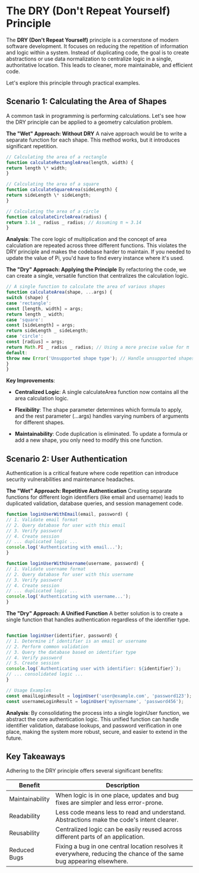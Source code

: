 # The DRY (Don't Repeat Yourself) Principle

The **DRY (Don't Repeat Yourself)** principle is a cornerstone of modern software development. It focuses on reducing the repetition of information and logic within a system. Instead of duplicating code, the goal is to create abstractions or use data normalization to centralize logic in a single, authoritative location. This leads to cleaner, more maintainable, and efficient code.

Let's explore this principle through practical examples.

## Scenario 1: Calculating the Area of Shapes

A common task in programming is performing calculations. Let's see how the DRY principle can be applied to a geometry calculation problem.

**The "Wet" Approach: Without DRY**
A naive approach would be to write a separate function for each shape. This method works, but it introduces significant repetition.

```JavaScript
// Calculating the area of a rectangle
function calculateRectangleArea(length, width) {
return length \* width;
}

// Calculating the area of a square
function calculateSquareArea(sideLength) {
return sideLength \* sideLength;
}

// Calculating the area of a circle
function calculateCircleArea(radius) {
return 3.14 _ radius _ radius; // Assuming π ≈ 3.14
}
```

**Analysis**: The core logic of multiplication and the concept of area calculation are repeated across three different functions. This violates the DRY principle and makes the codebase harder to maintain. If you needed to update the value of Pi, you'd have to find every instance where it's used.

**The "Dry" Approach: Applying the Principle**
By refactoring the code, we can create a single, versatile function that centralizes the calculation logic.

```JavaScript
// A single function to calculate the area of various shapes
function calculateArea(shape, ...args) {
switch (shape) {
case 'rectangle':
const [length, width] = args;
return length _ width;
case 'square':
const [sideLength] = args;
return sideLength _ sideLength;
case 'circle':
const [radius] = args;
return Math.PI _ radius _ radius; // Using a more precise value for π
default:
throw new Error('Unsupported shape type'); // Handle unsupported shapes
}
}
```

**Key Improvements**:

- **Centralized Logic**: A single calculateArea function now contains all the area calculation logic.

- **Flexibility**: The shape parameter determines which formula to apply, and the rest parameter (...args) handles varying numbers of arguments for different shapes.

- **Maintainability**: Code duplication is eliminated. To update a formula or add a new shape, you only need to modify this one function.

## Scenario 2: User Authentication

Authentication is a critical feature where code repetition can introduce security vulnerabilities and maintenance headaches.

**The "Wet" Approach: Repetitive Authentication**
Creating separate functions for different login identifiers (like email and username) leads to duplicated validation, database queries, and session management code.

```JavaScript
function loginUserWithEmail(email, password) {
// 1. Validate email format
// 2. Query database for user with this email
// 3. Verify password
// 4. Create session
// ... duplicated logic ...
console.log('Authenticating with email...');
}

function loginUserWithUsername(username, password) {
// 1. Validate username format
// 2. Query database for user with this username
// 3. Verify password
// 4. Create session
// ... duplicated logic ...
console.log('Authenticating with username...');
}
```

**The "Dry" Approach: A Unified Function**
A better solution is to create a single function that handles authentication regardless of the identifier type.

```JavaScript

function loginUser(identifier, password) {
// 1. Determine if identifier is an email or username
// 2. Perform common validation
// 3. Query the database based on identifier type
// 4. Verify password
// 5. Create session
console.log(`Authenticating user with identifier: ${identifier}`);
// ... consolidated logic ...
}

// Usage Examples
const emailLoginResult = loginUser('user@example.com', 'password123');
const usernameLoginResult = loginUser('myUsername', 'password456');
```

**Analysis**: By consolidating the process into a single loginUser function, we abstract the core authentication logic. This unified function can handle identifier validation, database lookups, and password verification in one place, making the system more robust, secure, and easier to extend in the future.

## Key Takeaways

Adhering to the DRY principle offers several significant benefits:

| Benefit          | Description                                                                                                                              |
|------------------|------------------------------------------------------------------------------------------------------------------------------------------|
| Maintainability  | When logic is in one place, updates and bug fixes are simpler and less error-prone.                                                      |
| Readability      | Less code means less to read and understand. Abstractions make the code's intent clearer.                                                |
| Reusability      | Centralized logic can be easily reused across different parts of an application.                                                         |
| Reduced Bugs     | Fixing a bug in one central location resolves it everywhere, reducing the chance of the same bug appearing elsewhere.                   |
